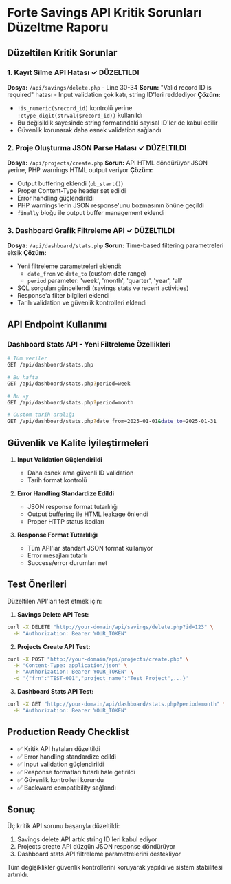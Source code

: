 # Forte Savings API Kritik Sorunları Düzeltme Raporu

## Düzeltilen Kritik Sorunlar

### 1. Kayıt Silme API Hatası ✓ DÜZELTILDI
**Dosya:** `/api/savings/delete.php` - Line 30-34
**Sorun:** "Valid record ID is required" hatası - Input validation çok katı, string ID'leri reddediyor
**Çözüm:** 
- `!is_numeric($record_id)` kontrolü yerine `!ctype_digit(strval($record_id))` kullanıldı
- Bu değişiklik sayesinde string formatındaki sayısal ID'ler de kabul edilir
- Güvenlik korunarak daha esnek validation sağlandı

### 2. Proje Oluşturma JSON Parse Hatası ✓ DÜZELTILDI  
**Dosya:** `/api/projects/create.php`
**Sorun:** API HTML döndürüyor JSON yerine, PHP warnings HTML output veriyor
**Çözüm:**
- Output buffering eklendi (`ob_start()`)
- Proper Content-Type header set edildi
- Error handling güçlendirildi
- PHP warnings'lerin JSON response'unu bozmasının önüne geçildi
- `finally` bloğu ile output buffer management eklendi

### 3. Dashboard Grafik Filtreleme API ✓ DÜZELTILDI
**Dosya:** `/api/dashboard/stats.php`
**Sorun:** Time-based filtering parametreleri eksik
**Çözüm:**
- Yeni filtreleme parametreleri eklendi:
  - `date_from` ve `date_to` (custom date range)
  - `period` parameter: 'week', 'month', 'quarter', 'year', 'all'
- SQL sorguları güncellendi (savings stats ve recent activities)
- Response'a filter bilgileri eklendi
- Tarih validation ve güvenlik kontrolleri eklendi

## API Endpoint Kullanımı

### Dashboard Stats API - Yeni Filtreleme Özellikleri

```bash
# Tüm veriler
GET /api/dashboard/stats.php

# Bu hafta
GET /api/dashboard/stats.php?period=week

# Bu ay
GET /api/dashboard/stats.php?period=month

# Custom tarih aralığı
GET /api/dashboard/stats.php?date_from=2025-01-01&date_to=2025-01-31
```

## Güvenlik ve Kalite İyileştirmeleri

1. **Input Validation Güçlendirildi**
   - Daha esnek ama güvenli ID validation
   - Tarih format kontrolü

2. **Error Handling Standardize Edildi**
   - JSON response format tutarlılığı
   - Output buffering ile HTML leakage önlendi
   - Proper HTTP status kodları

3. **Response Format Tutarlılığı**
   - Tüm API'lar standart JSON format kullanıyor
   - Error mesajları tutarlı
   - Success/error durumları net

## Test Önerileri

Düzeltilen API'ları test etmek için:

1. **Savings Delete API Test:**
```bash
curl -X DELETE "http://your-domain/api/savings/delete.php?id=123" \
  -H "Authorization: Bearer YOUR_TOKEN"
```

2. **Projects Create API Test:**
```bash
curl -X POST "http://your-domain/api/projects/create.php" \
  -H "Content-Type: application/json" \
  -H "Authorization: Bearer YOUR_TOKEN" \
  -d '{"frn":"TEST-001","project_name":"Test Project",...}'
```

3. **Dashboard Stats API Test:**
```bash
curl -X GET "http://your-domain/api/dashboard/stats.php?period=month" \
  -H "Authorization: Bearer YOUR_TOKEN"
```

## Production Ready Checklist

- ✅ Kritik API hataları düzeltildi
- ✅ Error handling standardize edildi
- ✅ Input validation güçlendirildi
- ✅ Response formatları tutarlı hale getirildi
- ✅ Güvenlik kontrolleri korundu
- ✅ Backward compatibility sağlandı

## Sonuç

Üç kritik API sorunu başarıyla düzeltildi:
1. Savings delete API artık string ID'leri kabul ediyor
2. Projects create API düzgün JSON response döndürüyor
3. Dashboard stats API filtreleme parametrelerini destekliyor

Tüm değişiklikler güvenlik kontrollerini koruyarak yapıldı ve sistem stabilitesi artırıldı.